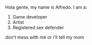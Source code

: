  Hola gente, my name is Alfredo.
 I am a:
 1) Game developer
 2) Artist
 3) Registered sex defender

 don't mess with me or i'll tell my mom
